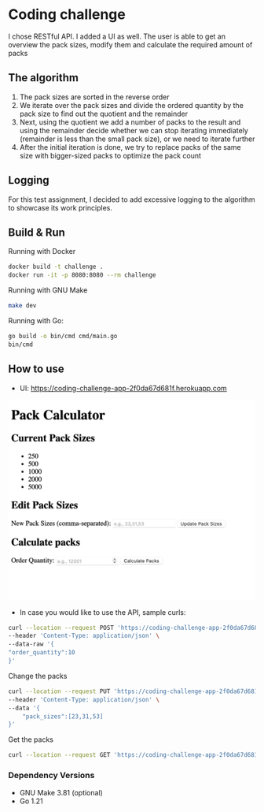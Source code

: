 # Coding challenge

I chose RESTful API. I added a UI as well. The user is able to get an overview the pack sizes,
modify them and calculate the required amount of packs


## The algorithm 

1. The pack sizes are sorted in the reverse order
2. We iterate over the pack sizes and divide the ordered quantity by the pack size to find out the quotient and the remainder 
3. Next, using the quotient we add a number of packs to the result and using the remainder decide whether we can stop iterating immediately (remainder is less than the small pack size), or we need to iterate further
4. After the initial iteration is done, we try to replace packs of the same size with bigger-sized packs to optimize the pack count

## Logging

For this test assignment, I decided to add excessive logging to the algorithm to showcase its work principles.


## Build & Run

Running with Docker
```bash
docker build -t challenge .
docker run -it -p 8080:8080 --rm challenge
```

Running with GNU Make
```bash
make dev
```

Running with Go:
```Bash
go build -o bin/cmd cmd/main.go
bin/cmd
```

## How to use

* UI: https://coding-challenge-app-2f0da67d681f.herokuapp.com

![UI](ui.png)
* In case you would like to use the API, sample curls: 
```bash 
curl --location --request POST 'https://coding-challenge-app-2f0da67d681f.herokuapp.com/api/v1/calculate_packs' \
--header 'Content-Type: application/json' \
--data-raw '{
"order_quantity":10
}'
```

Change the packs
```bash 
curl --location --request PUT 'https://coding-challenge-app-2f0da67d681f.herokuapp.com/api/v1/pack_sizes' \
--header 'Content-Type: application/json' \
--data '{
    "pack_sizes":[23,31,53]
}'
```

Get the packs
```bash 
curl --location --request GET 'https://coding-challenge-app-2f0da67d681f.herokuapp.com/api/v1/pack_sizes' 
```

### Dependency Versions
* GNU Make 3.81 (optional)
* Go 1.21